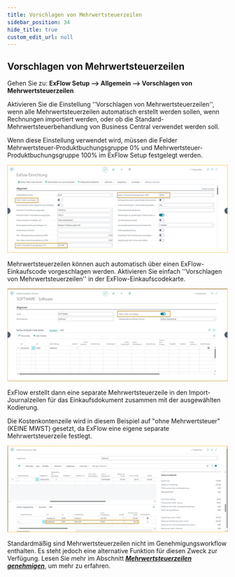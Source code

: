 ```yaml
---
title: Vorschlagen von Mehrwertsteuerzeilen
sidebar_position: 34
hide_title: true
custom_edit_url: null
---
```

## Vorschlagen von Mehrwertsteuerzeilen

Gehen Sie zu: **ExFlow Setup --> Allgemein --> Vorschlagen von Mehrwertsteuerzeilen** 

Aktivieren Sie die Einstellung ''Vorschlagen von Mehrwertsteuerzeilen'', wenn alle Mehrwertsteuerzeilen automatisch erstellt werden sollen, wenn Rechnungen importiert werden, oder ob die Standard-Mehrwertsteuerbehandlung von Business Central verwendet werden soll.

Wenn diese Einstellung verwendet wird, müssen die Felder Mehrwertsteuer-Produktbuchungsgruppe 0% und Mehrwertsteuer-Produktbuchungsgruppe 100% im ExFlow Setup festgelegt werden.

![Vorschlagen von Mehrwertsteuerzeilen](../../images/exflow-setup-propose-vat-lines-001.png)

Mehrwertsteuerzeilen können auch automatisch über einen ExFlow-Einkaufscode vorgeschlagen werden. Aktivieren Sie einfach ''Vorschlagen von Mehrwertsteuerzeilen'' in der ExFlow-Einkaufscodekarte.

![Vorschlagen von Mehrwertsteuerzeilen](../../images/exflow-setup-approval-vat-lines-003.png)

ExFlow erstellt dann eine separate Mehrwertsteuerzeile in den Import-Journalzeilen für das Einkaufsdokument zusammen mit der ausgewählten Kodierung.

Die Kostenkontenzeile wird in diesem Beispiel auf "ohne Mehrwertsteuer" (KEINE MWST) gesetzt, da ExFlow eine eigene separate Mehrwertsteuerzeile festlegt.

![Vorschlagen von Mehrwertsteuerzeilen](../../images/exflow-setup-propose-vat-lines-002.png)

Standardmäßig sind Mehrwertsteuerzeilen nicht im Genehmigungsworkflow enthalten. Es steht jedoch eine alternative Funktion für diesen Zweck zur Verfügung. Lesen Sie mehr im Abschnitt [***Mehrwertsteuerzeilen genehmigen***](https://docs.signupsoftware.com/business-central/docs/user-manual/business-functionality/approve-vat-lines), um mehr zu erfahren.
